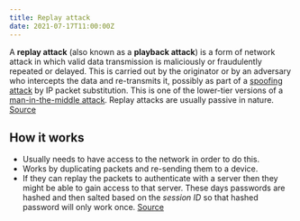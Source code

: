 ```yaml
---
title: Replay attack
date: 2021-07-17T11:00:00Z
---
```


A **replay attack** (also known as a **playback attack**) is a form of network
attack in which valid data transmission is maliciously or fraudulently repeated
or delayed. This is carried out by the originator or by an adversary who
intercepts the data and re-transmits it, possibly as part of a 
[spoofing attack](20210717110410-spoofing-attack.md) by IP packet
substitution. This is one of the lower-tier versions of a 
[man-in-the-middle attack](20210717111433-man-in-the-middle-attack.md).
Replay attacks are usually passive in nature.
[Source](https://en.wikipedia.org/wiki/Replay_attack)

## How it works

* Usually needs to have access to the network in order to do this.
* Works by duplicating packets and re-sending them to a device.
* If they can replay the packets to authenticate with a server then they might
	be able to gain access to that server. These days passwords are hashed and
	then salted based on the _session ID_ so that hashed password will only work
	once. 
[Source](https://www.professormesser.com/security-plus/sy0-401/replay-attacks/)

